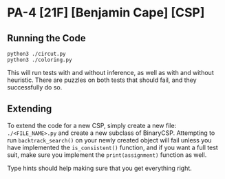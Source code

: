 # PA-4 [21F] [Benjamin Cape] [CSP]

## Running the Code

```
python3 ./circut.py
python3 ./coloring.py
```

This will run tests with and without inference, as well as with and without heuristic. There are puzzles on both tests that should fail, and they successfully do so.

## Extending

To extend the code for a new CSP, simply create a new file: `./<FILE_NAME>.py` and create a new subclass of BinaryCSP. Attempting to run `backtrack_search()` on your newly created object will fail unless you have implemented the `is_consistent()` function, and if you want a full test suit, make sure you implement the `print(assignment)` function as well.

Type hints should help making sure that you get everything right.
